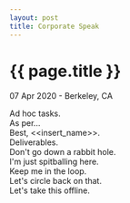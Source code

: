 ```yaml
---
layout: post
title: Corporate Speak
---
```


{{ page.title }}
================

<p class="meta">07 Apr 2020 - Berkeley, CA</p>

Ad hoc tasks.  
As per...  
Best, <<insert_name>>.  
Deliverables.  
Don't go down a rabbit hole.  
I'm just spitballing here.  
Keep me in the loop.  
Let's circle back on that.  
Let's take this offline.
